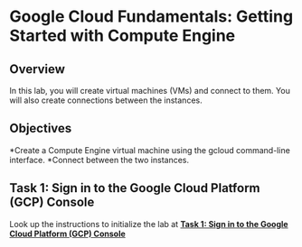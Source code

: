 # Google Cloud Fundamentals: Getting Started with Compute Engine

## Overview
In this lab, you will create virtual machines (VMs) and connect to them. You will also create connections between the instances.

## Objectives
*Create a Compute Engine virtual machine using the gcloud command-line interface.
*Connect between the two instances.

## Task 1: Sign in to the Google Cloud Platform (GCP) Console
Look up the instructions to initialize the lab at [**Task 1: Sign in to the Google Cloud Platform (GCP) Console**](https://github.com/SymbioteKe/GADS-2020-GCP-Practice-Project/blob/translation/translation/Google%20Cloud%20Fundamentals%20-%20Getting%20Started%20with%20Compute%20Engine%20-%20command%20line.md)
